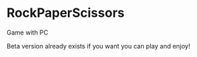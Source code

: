 # RockPaperScissors
Game with PC

Beta version already exists if you want you can play and enjoy!


